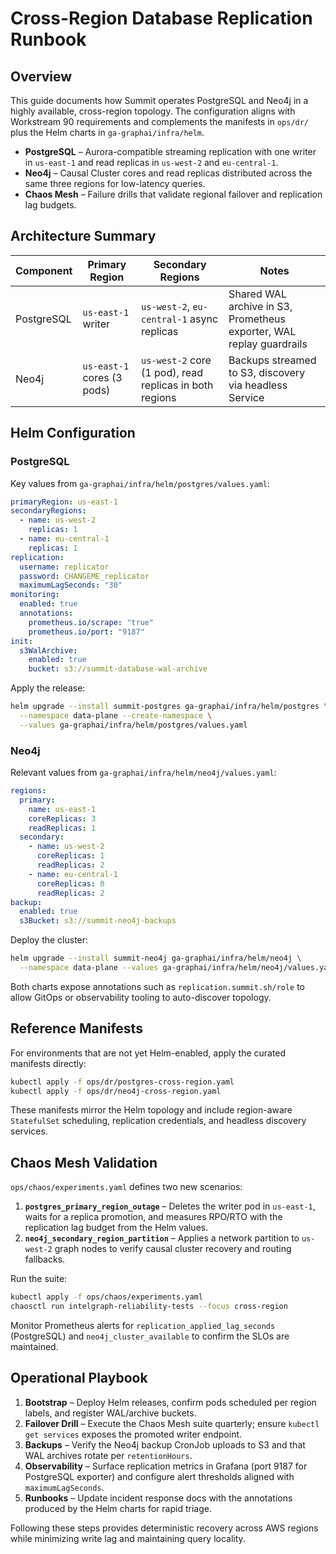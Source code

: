 # Cross-Region Database Replication Runbook

## Overview

This guide documents how Summit operates PostgreSQL and Neo4j in a highly available, cross-region topology. The configuration aligns with Workstream 90 requirements and complements the manifests in `ops/dr/` plus the Helm charts in `ga-graphai/infra/helm`.

* **PostgreSQL** – Aurora-compatible streaming replication with one writer in `us-east-1` and read replicas in `us-west-2` and `eu-central-1`.
* **Neo4j** – Causal Cluster cores and read replicas distributed across the same three regions for low-latency queries.
* **Chaos Mesh** – Failure drills that validate regional failover and replication lag budgets.

## Architecture Summary

| Component | Primary Region | Secondary Regions | Notes |
|-----------|----------------|-------------------|-------|
| PostgreSQL | `us-east-1` writer | `us-west-2`, `eu-central-1` async replicas | Shared WAL archive in S3, Prometheus exporter, WAL replay guardrails |
| Neo4j | `us-east-1` cores (3 pods) | `us-west-2` core (1 pod), read replicas in both regions | Backups streamed to S3, discovery via headless Service |

## Helm Configuration

### PostgreSQL

Key values from `ga-graphai/infra/helm/postgres/values.yaml`:

```yaml
primaryRegion: us-east-1
secondaryRegions:
  - name: us-west-2
    replicas: 1
  - name: eu-central-1
    replicas: 1
replication:
  username: replicator
  password: CHANGEME_replicator
  maximumLagSeconds: "30"
monitoring:
  enabled: true
  annotations:
    prometheus.io/scrape: "true"
    prometheus.io/port: "9187"
init:
  s3WalArchive:
    enabled: true
    bucket: s3://summit-database-wal-archive
```

Apply the release:

```bash
helm upgrade --install summit-postgres ga-graphai/infra/helm/postgres \
  --namespace data-plane --create-namespace \
  --values ga-graphai/infra/helm/postgres/values.yaml
```

### Neo4j

Relevant values from `ga-graphai/infra/helm/neo4j/values.yaml`:

```yaml
regions:
  primary:
    name: us-east-1
    coreReplicas: 3
    readReplicas: 1
  secondary:
    - name: us-west-2
      coreReplicas: 1
      readReplicas: 2
    - name: eu-central-1
      coreReplicas: 0
      readReplicas: 2
backup:
  enabled: true
  s3Bucket: s3://summit-neo4j-backups
```

Deploy the cluster:

```bash
helm upgrade --install summit-neo4j ga-graphai/infra/helm/neo4j \
  --namespace data-plane --values ga-graphai/infra/helm/neo4j/values.yaml
```

Both charts expose annotations such as `replication.summit.sh/role` to allow GitOps or observability tooling to auto-discover topology.

## Reference Manifests

For environments that are not yet Helm-enabled, apply the curated manifests directly:

```bash
kubectl apply -f ops/dr/postgres-cross-region.yaml
kubectl apply -f ops/dr/neo4j-cross-region.yaml
```

These manifests mirror the Helm topology and include region-aware `StatefulSet` scheduling, replication credentials, and headless discovery services.

## Chaos Mesh Validation

`ops/chaos/experiments.yaml` defines two new scenarios:

1. **`postgres_primary_region_outage`** – Deletes the writer pod in `us-east-1`, waits for a replica promotion, and measures RPO/RTO with the replication lag budget from the Helm values.
2. **`neo4j_secondary_region_partition`** – Applies a network partition to `us-west-2` graph nodes to verify causal cluster recovery and routing fallbacks.

Run the suite:

```bash
kubectl apply -f ops/chaos/experiments.yaml
chaosctl run intelgraph-reliability-tests --focus cross-region
```

Monitor Prometheus alerts for `replication_applied_lag_seconds` (PostgreSQL) and `neo4j_cluster_available` to confirm the SLOs are maintained.

## Operational Playbook

1. **Bootstrap** – Deploy Helm releases, confirm pods scheduled per region labels, and register WAL/archive buckets.
2. **Failover Drill** – Execute the Chaos Mesh suite quarterly; ensure `kubectl get services` exposes the promoted writer endpoint.
3. **Backups** – Verify the Neo4j backup CronJob uploads to S3 and that WAL archives rotate per `retentionHours`.
4. **Observability** – Surface replication metrics in Grafana (port 9187 for PostgreSQL exporter) and configure alert thresholds aligned with `maximumLagSeconds`.
5. **Runbooks** – Update incident response docs with the annotations produced by the Helm charts for rapid triage.

Following these steps provides deterministic recovery across AWS regions while minimizing write lag and maintaining query locality.

